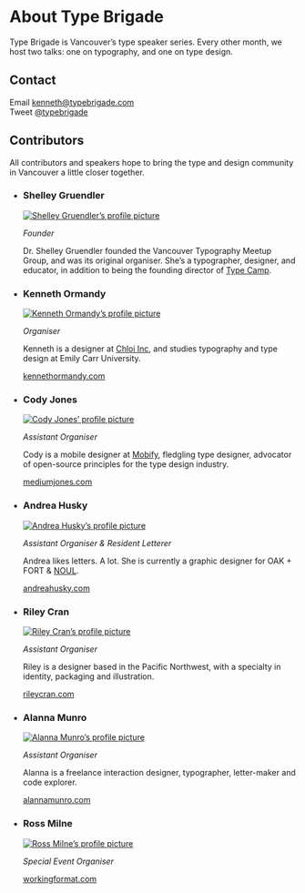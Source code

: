# About Type Brigade

Type Brigade is Vancouver’s type speaker series. Every other month, we host two talks: one on typography, and one on type design.

## Contact

Email [kenneth@typebrigade.com](mailto:kenneth@typebrigade.com)<br/>
Tweet [@typebrigade](http://twitter.com/typebrigade)<br/>
<!-- Call [778 722 1587](tel:7787221587) -->

## Contributors

All contributors and speakers hope to bring the type and design community in Vancouver a little closer together.

- ### Shelley Gruendler

  [![Shelley Gruendler’s profile picture](/images/team-shelley.jpg)](http://typecamp.org)

  _Founder_

  Dr. Shelley Gruendler founded the Vancouver Typography Meetup Group, and was its original organiser. She’s a typographer, designer, and educator, in addition to being the founding director of [Type Camp](http://typecamp.org).

- ### Kenneth Ormandy

  [![Kenneth Ormandy’s profile picture](/images/team-kenneth.jpg)](http://kennethormandy.com)

  _Organiser_

  Kenneth is a designer at [Chloi Inc](http://chloi.io), and studies typography and type design at Emily Carr University.

  [kennethormandy.com](http://kennethormandy.com)

- ### Cody Jones

  [![Cody Jones’ profile picture](/images/team-cody.jpg)](http://mediumjones.com)

  _Assistant Organiser_

  Cody is a mobile designer at [Mobify](http://mobify), fledgling type designer, advocator of open-source principles for the type design industry.

  [mediumjones.com](http://mediumjones.com)

- ### Andrea Husky

  [![Andrea Husky’s profile picture](/images/team-andrea.jpg)](http://andreahusky.com)

  _Assistant Organiser & Resident Letterer_

  Andrea likes letters. A lot. She is currently a graphic designer for OAK + FORT & [NOUL](http://www.noul.com).

  [andreahusky.com](http://andreahusky.com)

- ### Riley Cran

  [![Riley Cran’s profile picture](/images/team-riley.jpg)](http://rileycran.com)

  _Assistant Organiser_

  Riley is a designer based in the Pacific Northwest, with a specialty in identity, packaging and illustration.

  [rileycran.com](http://rileycran.com)

- ### Alanna Munro

  [![Alanna Munro’s profile picture](images/team-alanna.png)](http://alannamunro.com)

  _Assistant Organiser_

  Alanna is a freelance interaction designer, typographer, letter-maker and code explorer.

  [alannamunro.com](http://alannamunro.com)

- ### Ross Milne

  [![Ross Milne’s profile picture](/images/team-ross.jpg)](http://workingformat.com)

  _Special Event Organiser_

  

  [workingformat.com](http://workingformat.com)
